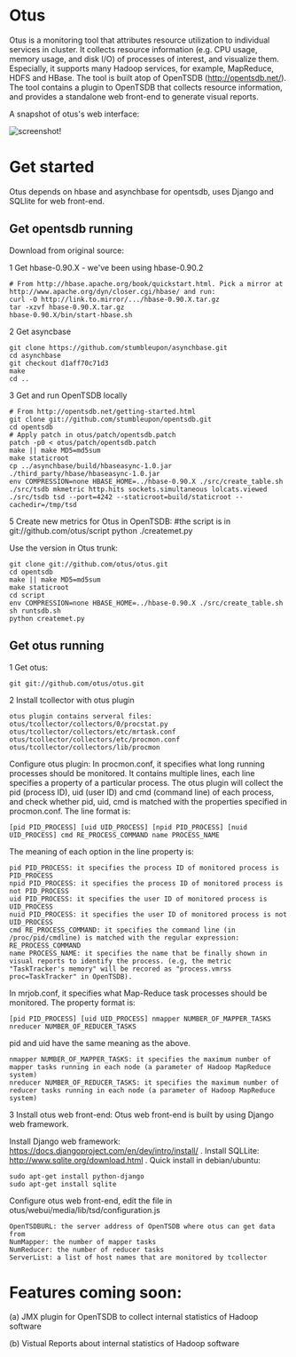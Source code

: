 Otus
==========
Otus is a monitoring tool that attributes resource utilization to individual services in cluster.
It collects resource information (e.g. CPU usage, memory usage, and disk I/O) of processes of interest,
and visualize them. Especially, it supports many Hadoop services, for example, MapReduce, HDFS and HBase.
The tool is built atop of OpenTSDB (http://opentsdb.net/). The tool contains a plugin to OpenTSDB that collects resource information,
and provides a standalone web front-end to generate visual reports.

A snapshot of otus's web interface:

![screenshot!](https://github.com/otus/otus/raw/master/docs/otus.png)

Get started
===========
Otus depends on hbase and asynchbase for opentsdb,
uses Django and SQLlite for web front-end.

Get opentsdb running
--------------------
Download from original source:

1 Get hbase-0.90.X - we've been using hbase-0.90.2

	# From http://hbase.apache.org/book/quickstart.html. Pick a mirror at http://www.apache.org/dyn/closer.cgi/hbase/ and run:
	curl -O http://link.to.mirror/.../hbase-0.90.X.tar.gz
	tar -xzvf hbase-0.90.X.tar.gz
	hbase-0.90.X/bin/start-hbase.sh

2 Get asyncbase

	git clone https://github.com/stumbleupon/asynchbase.git
	cd asynchbase
	git checkout d1aff70c71d3
	make
	cd ..

3 Get and run OpenTSDB locally

	# From http://opentsdb.net/getting-started.html
	git clone git://github.com/stumbleupon/opentsdb.git
	cd opentsdb
	# Apply patch in otus/patch/opentsdb.patch
	patch -p0 < otus/patch/opentsdb.patch
	make || make MD5=md5sum
	make staticroot
	cp ../asynchbase/build/hbaseasync-1.0.jar ./third_party/hbase/hbaseasync-1.0.jar
	env COMPRESSION=none HBASE_HOME=../hbase-0.90.X ./src/create_table.sh
	./src/tsdb mkmetric http.hits sockets.simultaneous lolcats.viewed
	./src/tsdb tsd --port=4242 --staticroot=build/staticroot --cachedir=/tmp/tsd

5 Create new metrics for Otus in OpenTSDB:
	#the script is in git://github.com/otus/script
	python ./createmet.py

Use the version in Otus trunk:
	
	git clone git://github.com/otus/otus.git
	cd opentsdb
	make || make MD5=md5sum
	make staticroot
	cd script
	env COMPRESSION=none HBASE_HOME=../hbase-0.90.X ./src/create_table.sh
	sh runtsdb.sh
	python createmet.py


Get otus running
----------------------
1 Get otus:

	git git://github.com/otus/otus.git

2 Install tcollector with otus plugin
	
	otus plugin contains serveral files:
	otus/tcollector/collectors/0/procstat.py
	otus/tcollector/collectors/etc/mrtask.conf
	otus/tcollector/collectors/etc/procmon.conf
	otus/tcollector/collectors/lib/procmon

  Configure otus plugin:
  In procmon.conf, it specifies what long running processes should be monitored.
  It contains multiple lines, each line specifies a property of a particular process.
  The otus plugin will collect the pid (process ID), uid (user ID) 
  and cmd (command line) of each process, and check whether
  pid, uid, cmd is matched with the properties specified in procmon.conf.
  The line format is:

	[pid PID_PROCESS] [uid UID_PROCESS] [npid PID_PROCESS] [nuid UID_PROCESS] cmd RE_PROCESS_COMMAND name PROCESS_NAME

  The meaning of each option in the line property is:

  	pid PID_PROCESS: it specifies the process ID of monitored process is PID_PROCESS
	npid PID_PROCESS: it specifies the process ID of monitored process is not PID_PROCESS
  	uid PID_PROCESS: it specifies the user ID of monitored process is UID_PROCESS
  	nuid PID_PROCESS: it specifies the user ID of monitored process is not UID_PROCESS
  	cmd RE_PROCESS_COMMAND: it specifies the command line (in /proc/pid/cmdline) is matched with the regular expression: RE_PROCESS_COMMAND
	name PROCESS_NAME: it specifies the name that be finally shown in visual reports to identify the process. (e.g, the metric "TaskTracker's memory" will be recored as "process.vmrss proc=TaskTracker" in OpenTSDB).

  In mrjob.conf, it specifies what Map-Reduce task processes should be monitored. The property format is:
	
  	[pid PID_PROCESS] [uid UID_PROCESS] nmapper NUMBER_OF_MAPPER_TASKS nreducer NUMBER_OF_REDUCER_TASKS

  pid and uid have the same meaning as the above.

  	nmapper NUMBER_OF_MAPPER_TASKS: it specifies the maximum number of mapper tasks running in each node (a parameter of Hadoop MapReduce system)
	nreducer NUMBER_OF_REDUCER_TASKS: it specifies the maximum number of reducer tasks running in each node (a parameter of Hadoop MapReduce system)

3 Install otus web front-end:
  Otus web front-end is built by using Django web framework.

  Install Django web framework: https://docs.djangoproject.com/en/dev/intro/install/ .
  Install SQLLite: http://www.sqlite.org/download.html .
  Quick install in debian/ubuntu:
	
	sudo apt-get install python-django
	sudo apt-get install sqlite

  Configure otus web front-end, edit the file in otus/webui/media/lib/tsd/configuration.js
 	
	OpenTSDBURL: the server address of OpenTSDB where otus can get data from 
	NumMapper: the number of mapper tasks
	NumReducer: the number of reducer tasks
	ServerList: a list of host names that are monitored by tcollector 


Features coming soon:
===========

(a) JMX plugin for OpenTSDB to collect internal statistics of Hadoop software

(b) Vistual Reports about internal statistics of Hadoop software
